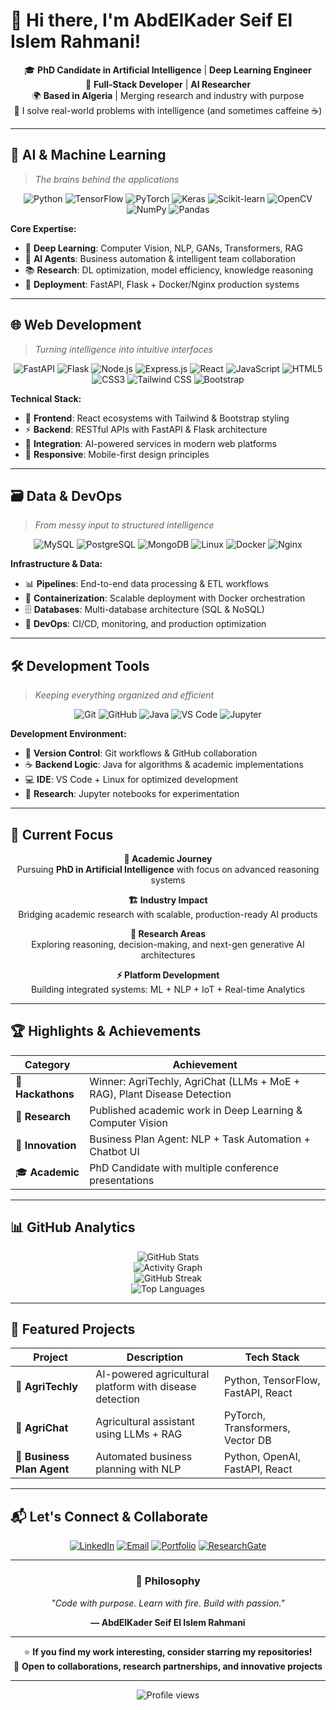 # 👋 Hi there, I'm AbdElKader Seif El Islem Rahmani!

<div align="center">
  
🎓 **PhD Candidate in Artificial Intelligence** | **Deep Learning Engineer**  
💼 **Full-Stack Developer** | **AI Researcher**  
🌍 **Based in Algeria** | Merging research and industry with purpose  
🚀 I solve real-world problems with intelligence (and sometimes caffeine ☕)

</div>

---

## 🧠 AI & Machine Learning
> *The brains behind the applications*

<div align="center">
  <img src="https://img.shields.io/badge/Python-3776AB?style=for-the-badge&logo=python&logoColor=white" alt="Python" />
  <img src="https://img.shields.io/badge/TensorFlow-FF6F00?style=for-the-badge&logo=tensorflow&logoColor=white" alt="TensorFlow" />
  <img src="https://img.shields.io/badge/PyTorch-EE4C2C?style=for-the-badge&logo=pytorch&logoColor=white" alt="PyTorch" />
  <img src="https://img.shields.io/badge/Keras-D00000?style=for-the-badge&logo=keras&logoColor=white" alt="Keras" />
  <img src="https://img.shields.io/badge/scikit--learn-F7931E?style=for-the-badge&logo=scikit-learn&logoColor=white" alt="Scikit-learn" />
  <img src="https://img.shields.io/badge/OpenCV-27338e?style=for-the-badge&logo=OpenCV&logoColor=white" alt="OpenCV" />
  <img src="https://img.shields.io/badge/NumPy-013243?style=for-the-badge&logo=numpy&logoColor=white" alt="NumPy" />
  <img src="https://img.shields.io/badge/Pandas-150458?style=for-the-badge&logo=pandas&logoColor=white" alt="Pandas" />
</div>

**Core Expertise:**
- 🔬 **Deep Learning**: Computer Vision, NLP, GANs, Transformers, RAG
- 🤖 **AI Agents**: Business automation & intelligent team collaboration
- 📚 **Research**: DL optimization, model efficiency, knowledge reasoning
- 🚀 **Deployment**: FastAPI, Flask + Docker/Nginx production systems

---

## 🌐 Web Development
> *Turning intelligence into intuitive interfaces*

<div align="center">
  <img src="https://img.shields.io/badge/FastAPI-009688?style=for-the-badge&logo=fastapi&logoColor=white" alt="FastAPI" />
  <img src="https://img.shields.io/badge/Flask-000000?style=for-the-badge&logo=flask&logoColor=white" alt="Flask" />
  <img src="https://img.shields.io/badge/Node.js-43853D?style=for-the-badge&logo=node.js&logoColor=white" alt="Node.js" />
  <img src="https://img.shields.io/badge/Express.js-404D59?style=for-the-badge&logo=express&logoColor=white" alt="Express.js" />
  <img src="https://img.shields.io/badge/React-20232A?style=for-the-badge&logo=react&logoColor=61DAFB" alt="React" />
  <img src="https://img.shields.io/badge/JavaScript-F7DF1E?style=for-the-badge&logo=javascript&logoColor=black" alt="JavaScript" />
  <img src="https://img.shields.io/badge/HTML5-E34F26?style=for-the-badge&logo=html5&logoColor=white" alt="HTML5" />
  <img src="https://img.shields.io/badge/CSS3-1572B6?style=for-the-badge&logo=css3&logoColor=white" alt="CSS3" />
  <img src="https://img.shields.io/badge/Tailwind_CSS-38B2AC?style=for-the-badge&logo=tailwind-css&logoColor=white" alt="Tailwind CSS" />
  <img src="https://img.shields.io/badge/Bootstrap-563D7C?style=for-the-badge&logo=bootstrap&logoColor=white" alt="Bootstrap" />
</div>

**Technical Stack:**
- 🎨 **Frontend**: React ecosystems with Tailwind & Bootstrap styling
- ⚡ **Backend**: RESTful APIs with FastAPI & Flask architecture
- 🔗 **Integration**: AI-powered services in modern web platforms
- 📱 **Responsive**: Mobile-first design principles

---

## 🗃️ Data & DevOps
> *From messy input to structured intelligence*

<div align="center">
  <img src="https://img.shields.io/badge/MySQL-00000F?style=for-the-badge&logo=mysql&logoColor=white" alt="MySQL" />
  <img src="https://img.shields.io/badge/PostgreSQL-316192?style=for-the-badge&logo=postgresql&logoColor=white" alt="PostgreSQL" />
  <img src="https://img.shields.io/badge/MongoDB-4EA94B?style=for-the-badge&logo=mongodb&logoColor=white" alt="MongoDB" />
  <img src="https://img.shields.io/badge/Linux-FCC624?style=for-the-badge&logo=linux&logoColor=black" alt="Linux" />
  <img src="https://img.shields.io/badge/Docker-2496ED?style=for-the-badge&logo=docker&logoColor=white" alt="Docker" />
  <img src="https://img.shields.io/badge/Nginx-009639?style=for-the-badge&logo=nginx&logoColor=white" alt="Nginx" />
</div>

**Infrastructure & Data:**
- 📊 **Pipelines**: End-to-end data processing & ETL workflows
- 🐳 **Containerization**: Scalable deployment with Docker orchestration
- 🗄️ **Databases**: Multi-database architecture (SQL & NoSQL)
- 🔧 **DevOps**: CI/CD, monitoring, and production optimization

---

## 🛠️ Development Tools
> *Keeping everything organized and efficient*

<div align="center">
  <img src="https://img.shields.io/badge/Git-F05032?style=for-the-badge&logo=git&logoColor=white" alt="Git" />
  <img src="https://img.shields.io/badge/GitHub-100000?style=for-the-badge&logo=github&logoColor=white" alt="GitHub" />
  <img src="https://img.shields.io/badge/Java-ED8B00?style=for-the-badge&logo=java&logoColor=white" alt="Java" />
  <img src="https://img.shields.io/badge/VS_Code-0078D4?style=for-the-badge&logo=visual%20studio%20code&logoColor=white" alt="VS Code" />
  <img src="https://img.shields.io/badge/Jupyter-F37626?style=for-the-badge&logo=jupyter&logoColor=white" alt="Jupyter" />
</div>

**Development Environment:**
- 📝 **Version Control**: Git workflows & GitHub collaboration
- ☕ **Backend Logic**: Java for algorithms & academic implementations
- 💻 **IDE**: VS Code + Linux for optimized development
- 📓 **Research**: Jupyter notebooks for experimentation

---

## 🎯 Current Focus

<div align="center">
  
**🔬 Academic Journey**  
Pursuing **PhD in Artificial Intelligence** with focus on advanced reasoning systems

**🏗️ Industry Impact**  
Bridging academic research with scalable, production-ready AI products

**🧠 Research Areas**  
Exploring reasoning, decision-making, and next-gen generative AI architectures

**⚡ Platform Development**  
Building integrated systems: ML + NLP + IoT + Real-time Analytics

</div>

---

## 🏆 Highlights & Achievements

<div align="center">

| Category | Achievement |
|----------|-------------|
| 🥈 **Hackathons** | Winner: AgriTechly, AgriChat (LLMs + MoE + RAG), Plant Disease Detection |
| 🧠 **Research** | Published academic work in Deep Learning & Computer Vision |
| 🤖 **Innovation** | Business Plan Agent: NLP + Task Automation + Chatbot UI |
| 🎓 **Academic** | PhD Candidate with multiple conference presentations |

</div>

---

## 📊 GitHub Analytics

<div align="center">
  <img src="https://github-readme-stats.vercel.app/api?username=RAHAMNIabdelkaderseifelislem&show_icons=true&theme=tokyonight&hide_border=true&bg_color=0D1117" alt="GitHub Stats" />
</div>

<div align="center">
  <img src="[https://github-readme-stats.vercel.app/api/top-langs/?username=RAHAMNIabdelkaderseifelislem&layout=compact&theme=tokyonight&hide_border=true&bg_color=0D1117](https://github-readme-activity-graph.vercel.app/graph?username=RAHAMNIabdelkaderseifelislem&theme=github-compact)" alt="Activity Graph" />
</div>

<div align="center">
  <img src="https://streak-stats.demolab.com/?user=RAHAMNIabdelkaderseifelislem&theme=tokyonight&hide_border=true&background=0D1117" alt="GitHub Streak" />
</div>

<div align="center">
  <img src="https://github-readme-stats.vercel.app/api/top-langs/?username=RAHAMNIabdelkaderseifelislem&layout=compact&theme=tokyonight&hide_border=true&bg_color=0D1117" alt="Top Languages" />
</div>

---

## 🌟 Featured Projects

<div align="center">

| Project | Description | Tech Stack |
|---------|-------------|------------|
| 🌾 **AgriTechly** | AI-powered agricultural platform with disease detection | Python, TensorFlow, FastAPI, React |
| 💬 **AgriChat** | Agricultural assistant using LLMs + RAG | PyTorch, Transformers, Vector DB |
| 🤖 **Business Plan Agent** | Automated business planning with NLP | Python, OpenAI, FastAPI, React |

</div>

---

## 📬 Let's Connect & Collaborate

<div align="center">
  
[![LinkedIn](https://img.shields.io/badge/LinkedIn-0077B5?style=for-the-badge&logo=linkedin&logoColor=white)](https://www.linkedin.com/in/abdelkaderseifelislem/)
[![Email](https://img.shields.io/badge/Gmail-D14836?style=for-the-badge&logo=gmail&logoColor=white)](mailto:a.e.k426rahmani@gmail.com)
[![Portfolio](https://img.shields.io/badge/Portfolio-FF5722?style=for-the-badge&logo=todoist&logoColor=white)](https://aekrahmani.netlify.app)
[![ResearchGate](https://img.shields.io/badge/ResearchGate-00CCBB?style=for-the-badge&logo=ResearchGate&logoColor=white)](https://www.researchgate.net/profile/Abdelkader-Seif-El-Islem-Rahmani)

</div>

---

<div align="center">
  
### 💭 Philosophy

*"Code with purpose. Learn with fire. Build with passion."*

**— AbdElKader Seif El Islem Rahmani**

---

⭐ **If you find my work interesting, consider starring my repositories!**  
🤝 **Open to collaborations, research partnerships, and innovative projects**

</div>

---

<div align="center">
  <img src="https://komarev.com/ghpvc/?username=RAHAMNIabdelkaderseifelislem&label=Profile%20views&color=0e75b6&style=flat" alt="Profile views" />
</div>
